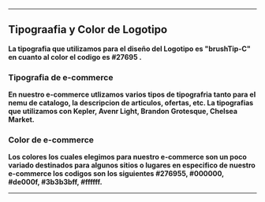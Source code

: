 ___
## Tipograafia y Color de Logotipo 
**La tipografia que utilizamos para el diseño del Logotipo es "brushTip-C" en cuanto al color el codigo es #27695 .**

### Tipografia de e-commerce
**En nuestro e-commerce utlizamos varios tipos de tipografria tanto para el nemu de catalogo, la descripcion de articulos, ofertas, etc.                          La tipografias que utilizamos con Kepler, Avenr Light, Brandon Grotesque, Chelsea Market.**

### Color de e-commerce
**Los colores los cuales elegimos para nuestro e-commerce son un poco variado destinados para algunos sitios o lugares en especifico de nuestro e-commerce los codigos son los siguientes #276955, #000000, #de000f, #3b3b3bff, #ffffff.**

___